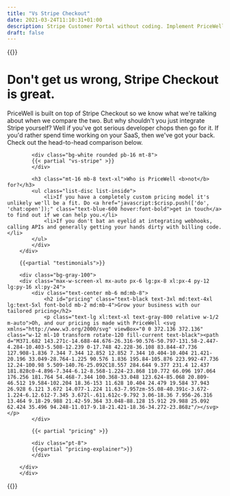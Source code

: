 ```yaml
---
title: "Vs Stripe Checkout"
date: 2021-03-24T11:10:31+01:00
description: Stripe Customer Portal without coding. Implement PriceWell in minutes and save money.
draft: false
---
```


{{<rawhtml>}}
        <h1 class="text-gray-800 text-3xl md:text-4xl lg:text-5xl font-bold mb-2 md:mb-4 lg:mb-8 text-center">
            Don't get us wrong, Stripe Checkout is great.
        </h1>
        <div class="py-8 md:px-32 w-full">
            <div class="mb-8 md:px-32">
            <p>PriceWell is built on top of Stripe Checkout so we know what we're talking about when we compare the two. But why shouldn't you just integrate Stripe yourself? Well if you've got serious developer chops then go for it. If you'd rather spend time working on your SaaS, then we've got your back. Check out the head-to-head comparison below.</p>

            <div class="bg-white rounded pb-16 mt-8">
            {{< partial "vs-stripe" >}}
            </div>

            <h3 class="mt-16 mb-8 text-xl">Who is PriceWell <b>not</b> for?</h3>
            <ul class="list-disc list-inside">
                <li>If you have a completely custom pricing model it's unlikely we'll be a fit. Do <a href="javascript:$crisp.push(['do', 'chat:open']);" class="text-blue-600 hover:font-bold">get in touch</a> to find out if we can help you.</li>
                <li>If you don't bat an eyelid at integrating webhooks, calling APIs and generally getting your hands dirty with billing code.</li>
            </ul>
            </div>
        </div>

        {{<partial "testimonials">}}

        <div class="bg-gray-100">
        <div class="max-w-screen-xl mx-auto px-6 lg:px-8 xl:px-4 py-12 lg:py-16 xl:py-24">
            <div class="text-center mb-6 md:mb-8">
                <h2 id="pricing" class="text-black text-3xl md:text-4xl lg:text-5xl font-bold mb-2 md:mb-4">Grow your business with our tailored pricing</h2>
                <p class="text-lg xl:text-xl text-gray-800 relative w-1/2 m-auto">Oh, and our pricing is made with PriceWell <svg xmlns="http://www.w3.org/2000/svg" viewBox="0 0 372.136 372.136" class="w-12 ml-10 transform rotate-120 fill-current text-black"><path d="M371.682 143.271c-14.688-44.676-26.316-90.576-50.797-131.58-2.447-4.284-10.403-5.508-12.239 0-17.748 42.228-36.108 83.844-47.736 127.908-1.836 7.344 7.344 12.852 12.852 7.344 10.404-10.404 21.421-20.196 33.049-28.764-1.225 90.576 1.836 195.84-105.876 223.992-47.736 12.24-100.98 5.509-140.76-25.092C18.557 284.644 9.377 231.4 12.437 181.828c0-4.896-7.344-6.12-8.568-1.224-23.868 110.772 66.096 197.064 176.256 181.764 54.468-7.344 100.368-33.048 123.624-85.068 20.809-46.512 19.584-102.204 18.36-153 11.628 10.404 24.479 19.584 37.943 26.928 6.121 3.672 14.077-1.224 11.63-7.957zm-55.08-40.391c-3.672-1.224-6.12.612-7.345 3.672l-.611.612c-9.792 3.06-18.36 7.956-26.316 13.464 9.18-29.988 21.42-59.364 33.048-88.128 15.912 29.988 25.092 62.424 35.496 94.248-11.017-9.18-21.421-18.36-34.272-23.868z"/></svg></p>
            </div>

            {{< partial "pricing" >}}

            <div class="pt-8">
            {{<partial "pricing-explainer">}}
            </div>

        </div>
        </div>
{{</rawhtml>}}